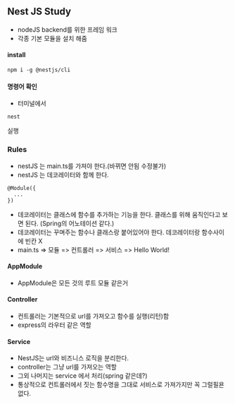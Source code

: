## Nest JS Study

- nodeJS backend를 위한 프레임 워크
- 각종 기본 모듈을 설치 해줌

#### install

```
npm i -g @nestjs/cli
```

#### 명령어 확인

- 터미널에서

```
nest
```

실행

### Rules

- nestJS 는 main.ts를 가져야 한다.(바뀌면 안됨 수정불가)
- nestJS 는 데코레이터와 함께 한다.

```
@Module({
  ...
})
```

- 데코레이터는 클래스에 함수를 추가하는 기능을 한다. 클래스를 위해 움직인다고 보면 된다. (Spring의 어노테이션 같다.)
- 데코레이터는 꾸며주는 함수나 클래스랑 붙어있어야 한다. 데코레이터랑 함수사이에 빈칸 X
- main.ts => 모듈 => 컨트롤러 => 서비스 => Hello World!

#### AppModule

- AppModule은 모든 것의 루트 모듈 같은거

#### Controller

- 컨트롤러는 기본적으로 url를 가져오고 함수를 실행(리턴)함
- express의 라우터 같은 역할

#### Service

- NestJS는 url와 비즈니스 로직을 분리한다.
- controller는 그냥 url를 가져오는 역할
- 그외 나머지는 service 에서 처리(spring 같은데?)
- 통상적으로 컨트롤러에서 짓는 함수명을 그대로 서비스로 가져가지만 꼭 그럴필욘 없다.
